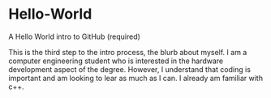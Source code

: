 # Hello-World
A Hello World intro to GitHub (required)

This is the third step to the intro process, the blurb about myself.
  I am a computer engineering student who is interested in the hardware development aspect of the degree. However, I understand that coding is important and am looking to lear as much as I can. I already am familiar with c++.
